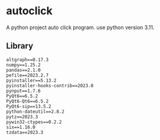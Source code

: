 # autoclick
A python project auto click program.
use python version 3.11.

## Library

```
altgraph==0.17.3
numpy==1.25.2
pandas==2.1.0
pefile==2023.2.7
pyinstaller==5.13.2
pyinstaller-hooks-contrib==2023.8
pynput==1.7.6
PyQt6==6.5.2
PyQt6-Qt6==6.5.2
PyQt6-sip==13.5.2
python-dateutil==2.8.2
pytz==2023.3
pywin32-ctypes==0.2.2
six==1.16.0
tzdata==2023.3
```
